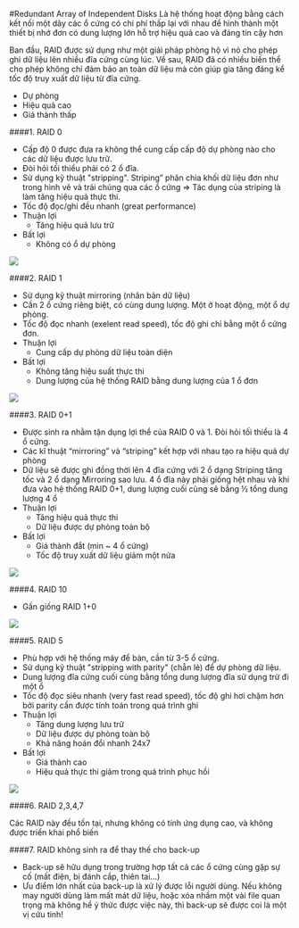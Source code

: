 #Redundant Array of Independent Disks
Là hệ thống hoạt động bằng cách kết nối một dãy các ổ cứng có chi phí thấp lại với nhau để hình thành một thiết bị nhớ đơn có dung lượng lớn hỗ trợ hiệu quả cao và đáng tin cậy hơn

Ban đầu, RAID được sử dụng như một giải pháp phòng hộ vì nó cho phép ghi dữ liệu lên nhiều đĩa cứng cùng lúc. Về sau, RAID đã có nhiều biến thể cho phép không chỉ đảm bảo an toàn dữ liệu mà còn giúp gia tăng đáng kể tốc độ truy xuất dữ liệu từ đĩa cứng.
 
- Dự phòng
- Hiệu quả cao
- Giá thành thấp

####1. RAID 0
- Cấp độ 0 được đưa ra không thể cung cấp cấp độ dự phòng nào cho các dữ liệu được lưu trữ.
- Đòi hỏi tối thiểu phải có 2 ổ đĩa.
- Sử dụng kỹ thuật "stripping". Striping” phân chia khối dữ liệu đơn như trong hình vẽ và trải chúng qua các ổ cứng => Tác dụng của striping là làm tăng hiệu quả thực thi.
- Tốc độ đọc/ghi đều nhanh (great performance)
- Thuận lợi 
   + Tăng hiệu quả lưu trữ
- Bất lợi  
   + Không có ổ dự phòng
  
<img src="https://upload.wikimedia.org/wikipedia/commons/thumb/9/9b/RAID_0.svg/220px-RAID_0.svg.png">

####2. RAID 1
- Sử dụng kỹ thuật mirroring (nhân bản dữ liệu)
- Cần 2 ổ cứng riêng biệt, có cùng dung lượng. Một ở hoạt động, một ổ dự phòng.
- Tốc độ đọc nhanh (exelent read speed), tốc độ ghi chỉ bằng một ổ cứng đơn.
- Thuận lợi 
   + Cung cấp dự phòng dữ liệu toàn diện
- Bất lợi 
   + Không tăng hiệu suất thực thi
   + Dung lượng của hệ thống RAID bằng dung lượng của 1 ổ đơn 
   
<img src="https://upload.wikimedia.org/wikipedia/commons/thumb/b/b7/RAID_1.svg/150px-RAID_1.svg.png">   
    
####3. RAID 0+1
- Được sinh ra nhằm tận dụng lợi thể của RAID 0 và 1. Đòi hỏi tối thiểu là 4 ổ cứng.
- Các kĩ thuật “mirroring” và “striping” kết hợp với nhau tạo ra hiệu quả dự phòng
- Dữ liệu sẽ được ghi đồng thời lên 4 đĩa cứng với 2 ổ dạng Striping tăng tốc và 2 ổ dạng Mirroring sao lưu. 4 ổ đĩa này phải giống hệt nhau và khi đưa vào hệ thống RAID 0+1, dung lượng cuối cùng sẽ bằng ½ tổng dung lượng 4 ổ
- Thuận lợi 
   + Tăng hiệu quả thực thi
   + Dữ liệu được dự phòng toàn bộ
- Bất lợi 
   + Giá thành đắt (min ~ 4 ổ cứng)
   + Tốc độ truy xuất dữ liệu giảm một nửa
 
<img src="http://www.datarc.ru/wp-content/uploads/2015/03/raid-0-1.png">


####4. RAID 10
- Gần giống RAID 1+0

<img src="http://media.tumblr.com/tumblr_l5cy0pFgUF1qc42sv.jpg">

####5. RAID 5
- Phù hợp với hệ thống máy để bàn, cần từ 3-5 ổ cứng. 
- Sử dụng kỹ thuật "stripping with parity" (chẵn lẻ) để dự phòng dữ liệu.
- Dung lượng đĩa cứng cuối cùng bằng tổng dung lượng đĩa sử dụng trừ đi một ổ
- Tốc độ đọc siêu nhanh (very fast read speed), tốc độ ghi hơi chậm hơn bởi parity cần được tính toán trong quá trình ghi 
- Thuận lợi 
   + Tăng dung lượng lưu trữ
   + Dữ liệu được dự phòng toàn bộ
   + Khả năng hoán đổi nhanh 24x7
- Bất lợi 
   + Giá thành cao
   + Hiệu quả thực thi giảm trong quá trình phục hồi
         
<img src="https://upload.wikimedia.org/wikipedia/commons/thumb/6/64/RAID_5.svg/300px-RAID_5.svg.png">

####6. RAID 2,3,4,7

Các RAID này đều tồn tại, nhưng không có tính ứng dụng cao, và không được triển khai phổ biến

####7. RAID không sinh ra để thay thế cho back-up
- Back-up sẽ hữu dụng trong trường hợp tất cả các ổ cứng cùng gặp sự cố (mất điện, bị đánh cắp, thiên tai...)
- Ưu điểm lớn nhất của back-up là xử lý được lỗi người dùng. Nếu không may người dùng làm mất mát dữ liệu, hoặc xóa nhầm một vài file quan trọng mà không hề ý thức được việc này, thì back-up sẽ được coi là một vị cứu tinh!
